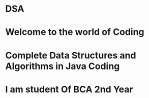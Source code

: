 # DSA
# Welcome to the world of Coding
# Complete Data Structures and Algorithms in Java Coding

# I am student Of BCA 2nd Year

